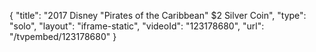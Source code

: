 {
    "title": "2017 Disney \"Pirates of the Caribbean\" $2 Silver Coin",
    "type": "solo",
    "layout": "iframe-static",
    "videoId": "123178680",
    "url": "\/tvpembed\/123178680"
}